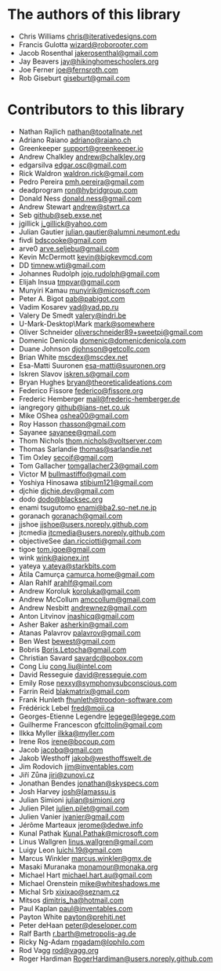 # The authors of this library
- Chris Williams <chris@iterativedesigns.com>
- Francis Gulotta <wizard@roborooter.com>
- Jacob Rosenthal <jakerosenthal@gmail.com>
- Jay Beavers <jay@hikinghomeschoolers.org>
- Joe Ferner <joe@fernsroth.com>
- Rob Giseburt <giseburt@gmail.com>

# Contributors to this library
- Nathan Rajlich <nathan@tootallnate.net>
- Adriano Raiano <adriano@raiano.ch>
- Greenkeeper <support@greenkeeper.io>
- Andrew Chalkley <andrew@chalkley.org>
- edgarsilva <edgar.osc@gmail.com>
- Rick Waldron <waldron.rick@gmail.com>
- Pedro Pereira <pmh.pereira@gmail.com>
- deadprogram <ron@hybridgroup.com>
- Donald Ness <donald.ness@gmail.com>
- Andrew Stewart <andrew@stwrt.ca>
- Seb <github@seb.exse.net>
- jgillick <j_gillick@yahoo.com>
- Julian Gautier <julian.gautier@alumni.neumont.edu>
- fivdi <bdscooke@gmail.com>
- arve0 <arve.seljebu@gmail.com>
- Kevin McDermott <kevin@bigkevmcd.com>
- DD <timnew.wti@gmail.com>
- Johannes Rudolph <jojo.rudolph@gmail.com>
- Elijah Insua <tmpvar@gmail.com>
- Munyiri Kamau <munyirik@microsoft.com>
- Peter A. Bigot <pab@pabigot.com>
- Vadim Kosarev <vad@vad.pp.ru>
- Valery De Smedt <valery@indri.be>
- U-Mark-Desktop\Mark <mark@somewhere>
- Oliver Schneider <oliverschneider89+sweetpi@gmail.com>
- Domenic Denicola <domenic@domenicdenicola.com>
- Duane Johnson <djohnson@getcollc.com>
- Brian White <mscdex@mscdex.net>
- Esa-Matti Suuronen <esa-matti@suuronen.org>
- Iskren Slavov <iskren.s@gmail.com>
- Bryan Hughes <bryan@theoreticalideations.com>
- Federico Fissore <federico@fissore.org>
- Frederic Hemberger <mail@frederic-hemberger.de>
- iangregory <github@ians-net.co.uk>
- Mike OShea <oshea00@gmail.com>
- Roy Hasson <rhasson@gmail.com>
- Sayanee <sayanee@gmail.com>
- Thom Nichols <thom.nichols@voltserver.com>
- Thomas Sarlandie <thomas@sarlandie.net>
- Tim Oxley <secoif@gmail.com>
- Tom Gallacher <tomgallacher23@gmail.com>
- Victor M <bullmastiffo@gmail.com>
- Yoshiya Hinosawa <stibium121@gmail.com>
- djchie <djchie.dev@gmail.com>
- dodo <dodo@blacksec.org>
- enami tsugutomo <enami@ba2.so-net.ne.jp>
- goranach <goranach@gmail.com>
- jjshoe <jjshoe@users.noreply.github.com>
- jtcmedia <jtcmedia@users.noreply.github.com>
- objectiveSee <dan.ricciotti@gmail.com>
- tigoe <tom.igoe@gmail.com>
- wink <wink@aionex.int>
- yateya <y.ateya@starkbits.com>
- Átila Camurça <camurca.home@gmail.com>
- Alan Rahlf <arahlf@gmail.com>
- Andrew Koroluk <koroluka@gmail.com>
- Andrew McCollum <amccollum@gmail.com>
- Andrew Nesbitt <andrewnez@gmail.com>
- Anton Litvinov <jnashicq@gmail.com>
- Asher Baker <asherkin@gmail.com>
- Atanas Palavrov <palavrov@gmail.com>
- Ben West <bewest@gmail.com>
- Bobris <Boris.Letocha@gmail.com>
- Christian Savard <savardc@pobox.com>
- Cong Liu <cong.liu@intel.com>
- David Resseguie <david@resseguie.com>
- Emily Rose <nexxy@symphonysubconscious.com>
- Farrin Reid <blakmatrix@gmail.com>
- Frank Hunleth <fhunleth@troodon-software.com>
- Frédérick Lebel <fred@moii.ca>
- Georges-Etienne Legendre <legege@legege.com>
- Guilherme Francescon <gfcittolin@gmail.com>
- Ilkka Myller <ilkka@myller.com>
- Irene Ros <irene@bocoup.com>
- Jacob <jacobq@gmail.com>
- Jakob Westhoff <jakob@westhoffswelt.de>
- Jim Rodovich <jim@inventables.com>
- Jiří Zůna <jiri@zunovi.cz>
- Jonathan Bendes <jonathan@skyspecs.com>
- Josh Harvey <josh@lamassu.is>
- Julian Simioni <julian@simioni.org>
- Julien Pilet <julien.pilet@gmail.com>
- Julien Vanier <jvanier@gmail.com>
- Jérôme Marteaux <jerome@dedwe.info>
- Kunal Pathak <Kunal.Pathak@microsoft.com>
- Linus Wallgren <linus.wallgren@gmail.com>
- Luigy Leon <luichi.19@gmail.com>
- Marcus Winkler <marcus.winkler@gmx.de>
- Masaki Muranaka <monamour@monaka.org>
- Michael Hart <michael.hart.au@gmail.com>
- Michael Orenstein <mike@whiteshadows.me>
- Michal Srb <xixixao@seznam.cz>
- Mitsos <dimitris_ha@hotmail.com>
- Paul Kaplan <paul@inventables.com>
- Payton White <payton@prehiti.net>
- Peter deHaan <peter@deseloper.com>
- Ralf Barth <r.barth@metropolis-ag.de>
- Ricky Ng-Adam <rngadam@lophilo.com>
- Rod Vagg <rod@vagg.org>
- Roger Hardiman <RogerHardiman@users.noreply.github.com>
